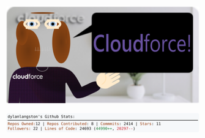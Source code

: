 <!-- 
Version 3.0.90
Built Mon Sep 16 2024 05:21:02 GMT+0000 (Coordinated Universal Time)
-->

<h1 align="center">
  <a href="https://github.com/cf-dlangston/cf-dlangston/tree/master/src" title="Click to View Source">
    <picture width="100%" alt="Dylan">
      <source media="(prefers-color-scheme: dark)" srcset="dylan-dark.svg?version=3.0.90">
      <img src="dylan-light.svg?version=3.0.90" alt="Dylan">
    </picture>
  </a>
</h1>

<div align="center">
  <picture width="100%" alt="Profile Info and Stats">
    <source media="(prefers-color-scheme: dark)" srcset="stats-dark.svg?version=3.0.90">
    <img src="stats-light.svg?version=3.0.90" alt="Profile Info and Stats">
  </picture>
</div>
